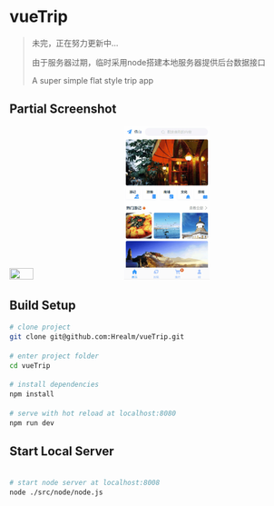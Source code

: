 # vueTrip

> 未完，正在努力更新中...
>
> 由于服务器过期，临时采用node搭建本地服务器提供后台数据接口
>
> A  super simple flat style trip app

## Partial Screenshot

<img src="src/node/img/result/vueTrip.gif" width="29%" height="30%"/>&emsp;&emsp;&emsp;&emsp;<img src="src/node/img/result/tripCart.gif" width="30%" height="30%"/>

## Build Setup

``` bash
# clone project
git clone git@github.com:Hrealm/vueTrip.git

# enter project folder
cd vueTrip

# install dependencies
npm install

# serve with hot reload at localhost:8080
npm run dev

```
## Start Local Server

```bash

# start node server at localhost:8008
node ./src/node/node.js

```

